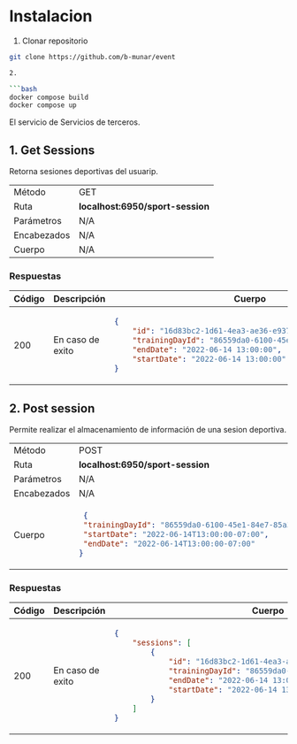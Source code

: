 # Instalacion

1. Clonar repositorio

```bash
git clone https://github.com/b-munar/event

2. 

```bash
docker compose build
docker compose up
```


El servicio de Servicios de terceros.

## 1. Get Sessions 

Retorna sesiones deportivas del usuarip.

<table>
<tr>
<td> Método </td>
<td> GET </td>
</tr>
<tr>
<td> Ruta </td>
<td> <strong>localhost:6950/sport-session</strong> </td>
</tr>
<tr>
<td> Parámetros </td>
<td> N/A </td>
</tr>
<tr>
<td> Encabezados </td>
<td>N/A</td>
</tr>
<tr>
<td> Cuerpo </td>
<td>N/A</td>
</tr>
</table>

### Respuestas

<table>
<tr>
<th> Código </th>
<th> Descripción </th>
<th> Cuerpo </th>
</tr>
<tbody>
<td> 200 </td>
<td>En caso de exito</td>
<td>

```json
{
    "id": "16d83bc2-1d61-4ea3-ae36-e937c52f8a9a",
    "trainingDayId": "86559da0-6100-45e1-84e7-85a304a6be21",
    "endDate": "2022-06-14 13:00:00",
    "startDate": "2022-06-14 13:00:00"
}
```
</td>
</tr>
</tbody>
</table>

## 2. Post session 

Permite realizar el almacenamiento de información de una sesion deportiva.

<table>
<tr>
<td> Método </td>
<td> POST </td>
</tr>
<tr>
<td> Ruta </td>
<td> <strong>localhost:6950/sport-session</strong> </td>
</tr>
<tr>
<td> Parámetros </td>
<td> N/A </td>
</tr>
<tr>
<td> Encabezados </td>
<td>N/A</td>
</tr>
<tr>
<td> Cuerpo </td>
<td>

```json
 {
 "trainingDayId": "86559da0-6100-45e1-84e7-85a304a6be21",
 "startDate": "2022-06-14T13:00:00-07:00",
 "endDate": "2022-06-14T13:00:00-07:00"
}
  ```
</td>
</tr>
</table>

### Respuestas

<table>
<tr>
<th> Código </th>
<th> Descripción </th>
<th> Cuerpo </th>
</tr>
<tbody>
<td> 200 </td>
<td>En caso de exito</td>
<td>

```json
{
    "sessions": [
        {
            "id": "16d83bc2-1d61-4ea3-ae36-e937c52f8a9a",
            "trainingDayId": "86559da0-6100-45e1-84e7-85a304a6be21",
            "endDate": "2022-06-14 13:00:00",
            "startDate": "2022-06-14 13:00:00"
        }
    ]
}
```
</td>
</tr>
</tbody>
</table>